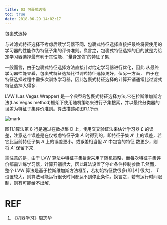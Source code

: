 ```yaml
---
title: 03 包裹式选择
toc: true
date: 2018-06-29 14:02:17
---
```


包裹式选择

与过滤式特征选择不考虑后续学习器不同，包裹式特征选择直接把最终将要使用的学习器的性能作为特征子集的评价准则。换言之，包裹式特征选择的目的就是为给定学习器选择最有利于其性能、“量身定做”的特征子集.

一般而言，由于包裹式特征选择方法直接针对给定学习器进行优化，因此 从最终学习器性能来看，包裹式特征选择比过滤式特征选择更好，但另一方面， 由于在特征选择过程中需多次训练学习器，因此包裹式特征选择的计算开销通常比过滤式特征选择大得多.


LVW (Las Vegas Wrapper) 是一个典型的包裹式特征选择方法.它在拉斯维加斯方法(Las Vegas method)框架下使用随机策略来进行子集搜索，并以最终分类器的误差为特征子集评价准则。算法描述如图11.1所示.

![mark](http://pacdb2bfr.bkt.clouddn.com/blog/image/180629/9K4mHIe7lE.png?imageslim)


图11.1算法第 8 行是通过在数据集 D 上，使用交叉验证法来估计学习器 $\pounds$ 的误差，注意这个误差是在仅考虑特征子集 $A'$ 时得到的，即特征子集 $A'$ 上的误差，若它比当前特征子集 $A$ 上的误差更小，或误差相当但 $A'$ 中包含的特征 数更少，则将 $A'$ 保留下来.

需注意的是，由于 LVW 算法中特征子集搜索采用了随机策略，而每次特征子集评价都需训练学习器，计算开销很大，因此算法设置了停止条件控制参数 T.然而，整个 LVW 算法是基于拉斯维加斯方法框架，若初始特征数很多(即 $|A|$ 很大)、 $T$ 设置较大，则算法可能运行很长时间都达不到停止条件。换言之，若有运行时间限制，则有可能给不出解.






# REF
1. 《机器学习》周志华
